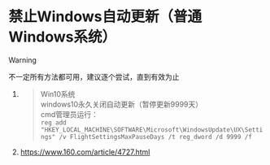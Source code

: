 # 禁止Windows自动更新（普通Windows系统）
> [!WARNING]
> 不一定所有方法都可用，建议逐个尝试，直到有效为止

1.   > Win10系统  
     > windows10永久关闭自动更新（暂停更新9999天）  
     > cmd管理员运行：  
     > `reg add "HKEY_LOCAL_MACHINE\SOFTWARE\Microsoft\WindowsUpdate\UX\Settings" /v FlightSettingsMaxPauseDays /t reg_dword /d 9999 /f`  
  
2. https://www.160.com/article/4727.html
